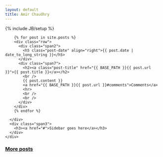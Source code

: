 ```yaml
---
layout: default
title: Amir Chaudhry
---
```

{% include JB/setup %}


<div class="row">
  <div class="span12">
    <div class="row">
      <div class="span9">

        {% for post in site.posts %}
        <div class="row">
          <div class="span2">
            <h5 class="post-date" align="right">{{ post.date | date_to_long_string }}</h5>
          </div>
          <div class="span7">
            <h2><a class="post-title" href="{{ BASE_PATH }}{{ post.url }}">{{ post.title }}</a></h2>
            <br />
            {{ post.content }}
            <a href="{{ BASE_PATH }}{{ post.url }}#comments">Comments</a>
            <hr>
            <br />
            <br />
          </div>
        </div>
        {% endfor %}

      </div>
      <div class="span3">
        <h3><a href="#">Sidebar goes here</a></h3>
      </div>
    </div>
  </div>
</div>

<div class="row">
  <div class="span7 offset2">
    <h3><a href="{{ BASE_PATH }}{{ site.JB.archive_path }}">More posts</a></h3>
  </div>
</div>

